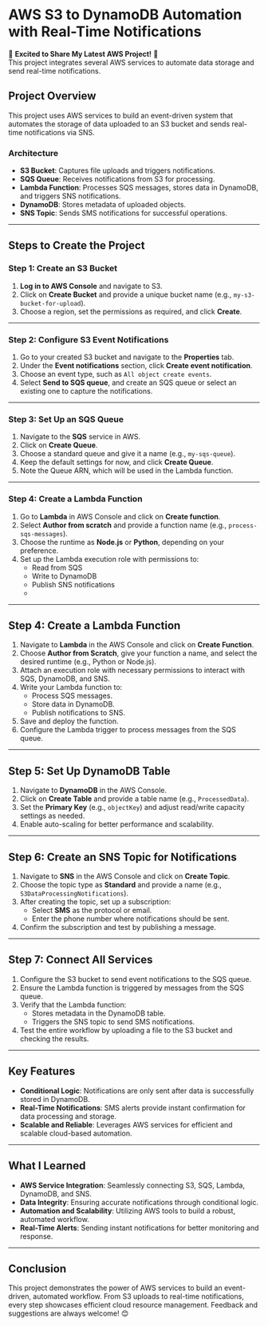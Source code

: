 # AWS S3 to DynamoDB Automation with Real-Time Notifications

🚀 **Excited to Share My Latest AWS Project!** 🚀  
This project integrates several AWS services to automate data storage and send real-time notifications.

## **Project Overview**

This project uses AWS services to build an event-driven system that automates the storage of data uploaded to an S3 bucket and sends real-time notifications via SNS.

### **Architecture**
- **S3 Bucket**: Captures file uploads and triggers notifications.
- **SQS Queue**: Receives notifications from S3 for processing.
- **Lambda Function**: Processes SQS messages, stores data in DynamoDB, and triggers SNS notifications.
- **DynamoDB**: Stores metadata of uploaded objects.
- **SNS Topic**: Sends SMS notifications for successful operations.

---

## **Steps to Create the Project**

### **Step 1: Create an S3 Bucket**
1. **Log in to AWS Console** and navigate to S3.
2. Click on **Create Bucket** and provide a unique bucket name (e.g., `my-s3-bucket-for-upload`).
3. Choose a region, set the permissions as required, and click **Create**.

---

### **Step 2: Configure S3 Event Notifications**
1. Go to your created S3 bucket and navigate to the **Properties** tab.
2. Under the **Event notifications** section, click **Create event notification**.
3. Choose an event type, such as `All object create events`.
4. Select **Send to SQS queue**, and create an SQS queue or select an existing one to capture the notifications.

---

### **Step 3: Set Up an SQS Queue**
1. Navigate to the **SQS** service in AWS.
2. Click on **Create Queue**.
3. Choose a standard queue and give it a name (e.g., `my-sqs-queue`).
4. Keep the default settings for now, and click **Create Queue**.
5. Note the Queue ARN, which will be used in the Lambda function.

---

### **Step 4: Create a Lambda Function**
1. Go to **Lambda** in AWS Console and click on **Create function**.
2. Select **Author from scratch** and provide a function name (e.g., `process-sqs-messages`).
3. Choose the runtime as **Node.js** or **Python**, depending on your preference.
4. Set up the Lambda execution role with permissions to:
   - Read from SQS
   - Write to DynamoDB
   - Publish SNS notifications
   - 
---

## **Step 4: Create a Lambda Function**
1. Navigate to **Lambda** in the AWS Console and click on **Create Function**.
2. Choose **Author from Scratch**, give your function a name, and select the desired runtime (e.g., Python or Node.js).
3. Attach an execution role with necessary permissions to interact with SQS, DynamoDB, and SNS.
4. Write your Lambda function to:
   - Process SQS messages.
   - Store data in DynamoDB.
   - Publish notifications to SNS.
5. Save and deploy the function.
6. Configure the Lambda trigger to process messages from the SQS queue.

---

## **Step 5: Set Up DynamoDB Table**
1. Navigate to **DynamoDB** in the AWS Console.
2. Click on **Create Table** and provide a table name (e.g., `ProcessedData`).
3. Set the **Primary Key** (e.g., `objectKey`) and adjust read/write capacity settings as needed.
4. Enable auto-scaling for better performance and scalability.

---

## **Step 6: Create an SNS Topic for Notifications**
1. Navigate to **SNS** in the AWS Console and click on **Create Topic**.
2. Choose the topic type as **Standard** and provide a name (e.g., `S3DataProcessingNotifications`).
3. After creating the topic, set up a subscription:
   - Select **SMS** as the protocol or email.
   - Enter the phone number where notifications should be sent.
4. Confirm the subscription and test by publishing a message.

---

## **Step 7: Connect All Services**
1. Configure the S3 bucket to send event notifications to the SQS queue.
2. Ensure the Lambda function is triggered by messages from the SQS queue.
3. Verify that the Lambda function:
   - Stores metadata in the DynamoDB table.
   - Triggers the SNS topic to send SMS notifications.
4. Test the entire workflow by uploading a file to the S3 bucket and checking the results.

---

## **Key Features**
- **Conditional Logic**: Notifications are only sent after data is successfully stored in DynamoDB.
- **Real-Time Notifications**: SMS alerts provide instant confirmation for data processing and storage.
- **Scalable and Reliable**: Leverages AWS services for efficient and scalable cloud-based automation.

---

## **What I Learned**
- **AWS Service Integration**: Seamlessly connecting S3, SQS, Lambda, DynamoDB, and SNS.
- **Data Integrity**: Ensuring accurate notifications through conditional logic.
- **Automation and Scalability**: Utilizing AWS tools to build a robust, automated workflow.
- **Real-Time Alerts**: Sending instant notifications for better monitoring and response.

---

## **Conclusion**
This project demonstrates the power of AWS services to build an event-driven, automated workflow. From S3 uploads to real-time notifications, every step showcases efficient cloud resource management. Feedback and suggestions are always welcome! 😊


